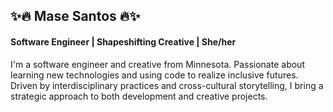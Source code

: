 <h2>✨🔥  Mase Santos  🔥✨</h2>
<h4>Software Engineer | Shapeshifting Creative | She/her</h4>

I'm a software engineer and creative from Minnesota. Passionate about learning new technologies and using code to realize inclusive futures. Driven by interdisciplinary practices and cross-cultural storytelling, I bring a strategic approach to both development and creative projects.

<!--
**MaseSantos/MaseSantos** is a ✨ _special_ ✨ repository because its `README.md` (this file) appears on your GitHub profile.

Here are some ideas to get you started:

- 🔭 I’m currently working on ...
- 🌱 I’m currently learning ...
- 👯 I’m looking to collaborate on ...
- 🤔 I’m looking for help with ...
- 💬 Ask me about ...
- 📫 How to reach me: ...
- 😄 Pronouns: ...
- ⚡ Fun fact: ...
-->

